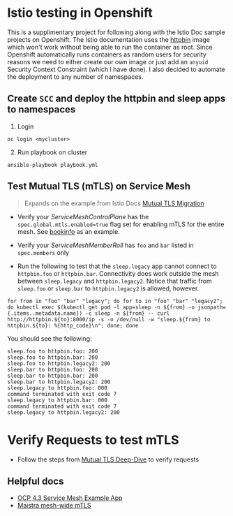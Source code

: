 # Istio testing in Openshift

This is a supplimentary project for following along with the Istio Doc sample projects on Openshift.
The Istio documentation uses the [httpbin](https://hub.docker.com/r/kennethreitz/httpbin/dockerfile) image which won't work without being able to run the container as root. Since Openshift automatically runs containers as random users for security reasons we need to either create our own image or just add an `anyuid` Security Context Constraint (which I have done). I also decided to automate the deployment to any number of namespaces.

## Create `SCC` and deploy the **httpbin** and **sleep** apps to namespaces
1. Login
```
oc login <mycluster>
```
2. Run playbook on cluster
```
ansible-playbook playbook.yml
```

## Test Mutual TLS (mTLS) on Service Mesh
> Expands on the example from Istio Docs [Mutual TLS Migration](https://istio.io/docs/tasks/security/authentication/mtls-migration/)

- Verify your *ServiceMeshControlPlane* has the `spec.global.mtls.enabled=true` flag set for enabling mTLS for the entire mesh. See [bookinfo](https://github.com/trevorbox/bookinfo/blob/example-1.0/service-mesh/control-plane/default-gateway/ServiceMeshControlPlane.yml) as an example.

- Verify your *ServiceMeshMemberRoll* has `foo` and `bar` listed in `spec.members` only

- Run the following to test that the `sleep.legacy` app cannot connect to `httpbin.foo` or `httpbin.bar`. Connectivity does work outside the mesh between `sleep.legacy` and `httpbin.legacy2`. Notice that traffic from `sleep.foo` or `sleep.bar` to `httpbin.legacy2` is allowed, however.
```
for from in "foo" "bar" "legacy"; do for to in "foo" "bar" "legacy2"; do kubectl exec $(kubectl get pod -l app=sleep -n ${from} -o jsonpath={.items..metadata.name}) -c sleep -n ${from} -- curl http://httpbin.${to}:8000/ip -s -o /dev/null -w "sleep.${from} to httpbin.${to}: %{http_code}\n"; done; done
```
You should see the following:
```
sleep.foo to httpbin.foo: 200
sleep.foo to httpbin.bar: 200
sleep.foo to httpbin.legacy2: 200
sleep.bar to httpbin.foo: 200
sleep.bar to httpbin.bar: 200
sleep.bar to httpbin.legacy2: 200
sleep.legacy to httpbin.foo: 000
command terminated with exit code 7
sleep.legacy to httpbin.bar: 000
command terminated with exit code 7
sleep.legacy to httpbin.legacy2: 200
```

# Verify Requests to test mTLS
- Follow the steps from [Mutual TLS Deep-Dive](https://archive.istio.io/v1.0/docs/tasks/security/mutual-tls/#verify-requests) to verify requests


## Helpful docs
- [OCP 4.3 Service Mesh Example App](https://docs.openshift.com/container-platform/4.3/service_mesh/service_mesh_day_two/ossm-example-bookinfo.html)
- [Maistra mesh-wide mTLS](https://maistra.io/docs/examples/mesh-wide_mtls/)
